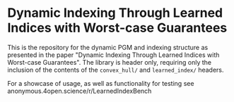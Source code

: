 # Dynamic Indexing Through Learned Indices with Worst-case Guarantees

This is the repository for the dynamic PGM and indexing structure as presented in the paper "Dynamic Indexing Through Learned Indices with Worst-case Guarantees".
The library is header only, requiring only the inclusion of the contents of the `convex_hull/` and `learned_index/` headers.

For a showcase of usage, as well as functionality for testing see anonymous.4open.science/r/LearnedIndexBench